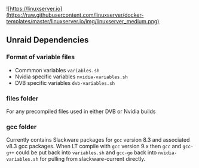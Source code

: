 ![https://linuxserver.io](https://raw.githubusercontent.com/linuxserver/docker-templates/master/linuxserver.io/img/linuxserver_medium.png)

## Unraid Dependencies

### Format of variable files
* Commmon variables `variables.sh`
* Nvidia specific variables `nvidia-variables.sh`
* DVB specific variables `dvb-variables.sh`

### files folder

For any precompiled files used in either DVB or Nvidia builds

### gcc folder

Currently contains Slackware packages for `gcc` version 8.3 and associated v8.3 gcc packages.  When LT compile with `gcc` version 9.x then `gcc` and `gcc-g++` could be put back into `variables.sh` and `gcc-go` back into `nvidia-variables.sh` for pulling from slackware-current directly.
